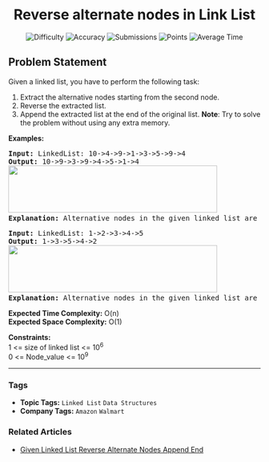 <h1 align="center">Reverse alternate nodes in Link List</h1>

<p align="center">
  <img alt="Difficulty" title="Difficulty" src="https://custom-icon-badges.demolab.com/badge/Difficulty: Medium-1F222E?style=for-the-badge&logoColor=white&logo=fire"/>
  <img alt="Accuracy" title="Accuracy" src="https://custom-icon-badges.demolab.com/badge/Accuracy: 48.48%25-1F222E?style=for-the-badge&logoColor=white&logo=target"/>
  <img alt="Submissions" title="Submissions" src="https://custom-icon-badges.demolab.com/badge/Submissions: 56K+-1F222E?style=for-the-badge&logoColor=white&logo=repo"/>
  <img alt="Points" title="Points" src="https://custom-icon-badges.demolab.com/badge/Points: 4-1F222E?style=for-the-badge&logoColor=white&logo=award"/>
  <img alt="Average Time" title="Average Time" src="https://custom-icon-badges.demolab.com/badge/Average%20Time: 40m-1F222E?style=for-the-badge&logoColor=white&logo=clock"/>
</p>

## Problem Statement

Given a linked list, you have to perform the following task:

1. Extract the alternative nodes starting from the second node.
1. Reverse the extracted list.
1. Append the extracted list at the end of the original list.
<b>Note</b>: Try to solve the problem without using any extra memory.

<b>Examples:</b>

<pre><b>Input: </b>LinkedList: 10->4->9->1->3->5->9->4
<b>Output: </b>10->9->3->9->4->5->1->4<br><img src="https://media.geeksforgeeks.org/img-practice/prod/addEditProblem/700006/Web/Other/blobid0_1723815304.png" alt="" title="" width="417" height="94"/><b>
Explanation: </b>Alternative nodes in the given linked list are 4,1,5,4. Reversing the alternative nodes from the given list, and then appending them to the end of the list results in a list 10->9->3->9->4->5->1->4.
</pre>

<pre><b>Input: </b>LinkedList: 1->2->3->4->5
<b>Output: </b>1->3->5->4->2 <br><img src="https://media.geeksforgeeks.org/img-practice/prod/addEditProblem/700006/Web/Other/blobid1_1723815319.png" alt="" title="" width="417" height="94"/><b>
Explanation: </b>Alternative nodes in the given linked list are 2 and 4. Reversing the alternative nodes from the given list, and then appending them to the end of the list results in a list of 1->3->5->4->2.</pre>

<b>Expected Time Complexity:</b> O(n)<br><b>Expected Space </b><b>Complexity</b><b>:</b> O(1)

<b>Constraints:</b><br>1 <= size of linked list <= 10<sup>6</sup><br>0 <= Node_value <= 10<sup>9</sup>


<hr>

### Tags
- **Topic Tags:** `Linked List` `Data Structures`
- **Company Tags:** `Amazon` `Walmart`

### Related Articles
- [Given Linked List Reverse Alternate Nodes Append End](https://www.geeksforgeeks.org/given-linked-list-reverse-alternate-nodes-append-end/)
